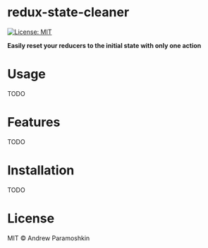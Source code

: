 # redux-state-cleaner

[![License: MIT](https://img.shields.io/badge/License-MIT-blue.svg)](https://opensource.org/licenses/MIT)

**Easily reset your reducers to the initial state with only one action** 

# Usage

TODO

# Features

TODO

# Installation
TODO


# License

MIT © Andrew Paramoshkin
